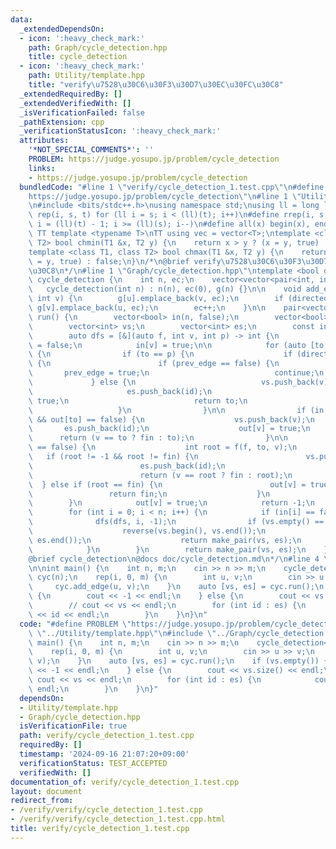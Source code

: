 ```yaml
---
data:
  _extendedDependsOn:
  - icon: ':heavy_check_mark:'
    path: Graph/cycle_detection.hpp
    title: cycle_detection
  - icon: ':heavy_check_mark:'
    path: Utility/template.hpp
    title: "verify\u7528\u30C6\u30F3\u30D7\u30EC\u30FC\u30C8"
  _extendedRequiredBy: []
  _extendedVerifiedWith: []
  _isVerificationFailed: false
  _pathExtension: cpp
  _verificationStatusIcon: ':heavy_check_mark:'
  attributes:
    '*NOT_SPECIAL_COMMENTS*': ''
    PROBLEM: https://judge.yosupo.jp/problem/cycle_detection
    links:
    - https://judge.yosupo.jp/problem/cycle_detection
  bundledCode: "#line 1 \"verify/cycle_detection_1.test.cpp\"\n#define PROBLEM \"\
    https://judge.yosupo.jp/problem/cycle_detection\"\n#line 1 \"Utility/template.hpp\"\
    \n#include <bits/stdc++.h>\nusing namespace std;\nusing ll = long long;\n#define\
    \ rep(i, s, t) for (ll i = s; i < (ll)(t); i++)\n#define rrep(i, s, t) for (ll\
    \ i = (ll)(t) - 1; i >= (ll)(s); i--)\n#define all(x) begin(x), end(x)\n\n#define\
    \ TT template <typename T>\nTT using vec = vector<T>;\ntemplate <class T1, class\
    \ T2> bool chmin(T1 &x, T2 y) {\n    return x > y ? (x = y, true) : false;\n}\n\
    template <class T1, class T2> bool chmax(T1 &x, T2 y) {\n    return x < y ? (x\
    \ = y, true) : false;\n}\n/*\n@brief verify\u7528\u30C6\u30F3\u30D7\u30EC\u30FC\
    \u30C8\n*/\n#line 1 \"Graph/cycle_detection.hpp\"\ntemplate <bool directed> struct\
    \ cycle_detection {\n    int n, ec;\n    vector<vector<pair<int, int>>> g;\n \
    \   cycle_detection(int n) : n(n), ec(0), g(n) {}\n\n    void add_edge(int u,\
    \ int v) {\n        g[u].emplace_back(v, ec);\n        if (directed == false)\
    \ g[v].emplace_back(u, ec);\n        ec++;\n    }\n\n    pair<vector<int>, vector<int>>\
    \ run() {\n        vector<bool> in(n, false);\n        vector<bool> out(n, false);\n\
    \        vector<int> vs;\n        vector<int> es;\n        const int fin = INT_MAX;\n\
    \        auto dfs = [&](auto f, int v, int p) -> int {\n            bool prev_edge\
    \ = false;\n            in[v] = true;\n\n            for (auto [to, id] : g[v])\
    \ {\n                if (to == p) {\n                    if (directed == false)\
    \ {\n                        if (prev_edge == false) {\n                     \
    \       prev_edge = true;\n                            continue;\n           \
    \             } else {\n                            vs.push_back(v);\n       \
    \                     es.push_back(id);\n                            out[v] =\
    \ true;\n                            return to;\n                        }\n \
    \                   }\n                }\n\n                if (in[to] == true\
    \ && out[to] == false) {\n                    vs.push_back(v);\n             \
    \       es.push_back(id);\n                    out[v] = true;\n              \
    \      return (v == to ? fin : to);\n                }\n\n                if (in[to]\
    \ == false) {\n                    int root = f(f, to, v);\n                 \
    \   if (root != -1 && root != fin) {\n                        vs.push_back(v);\n\
    \                        es.push_back(id);\n                        out[v] = true;\n\
    \                        return (v == root ? fin : root);\n                  \
    \  } else if (root == fin) {\n                        out[v] = true;\n       \
    \                 return fin;\n                    }\n                }\n    \
    \        }\n            out[v] = true;\n            return -1;\n        };\n\n\
    \        for (int i = 0; i < n; i++) {\n            if (in[i] == false) {\n  \
    \              dfs(dfs, i, -1);\n                if (vs.empty() == false) {\n\
    \                    reverse(vs.begin(), vs.end());\n                    reverse(es.begin(),\
    \ es.end());\n                    return make_pair(vs, es);\n                }\n\
    \            }\n        }\n        return make_pair(vs, es);\n    }\n};\n/*\n\
    @brief cycle_detection\n@docs doc/cycle_detection.md\n*/\n#line 4 \"verify/cycle_detection_1.test.cpp\"\
    \n\nint main() {\n    int n, m;\n    cin >> n >> m;\n    cycle_detection<true>\
    \ cyc(n);\n    rep(i, 0, m) {\n        int u, v;\n        cin >> u >> v;\n   \
    \     cyc.add_edge(u, v);\n    }\n    auto [vs, es] = cyc.run();\n    if (vs.empty())\
    \ {\n        cout << -1 << endl;\n    } else {\n        cout << vs.size() << endl;\n\
    \        // cout << vs << endl;\n        for (int id : es) {\n            cout\
    \ << id << endl;\n        }\n    }\n}\n"
  code: "#define PROBLEM \"https://judge.yosupo.jp/problem/cycle_detection\"\n#include\
    \ \"../Utility/template.hpp\"\n#include \"../Graph/cycle_detection.hpp\"\n\nint\
    \ main() {\n    int n, m;\n    cin >> n >> m;\n    cycle_detection<true> cyc(n);\n\
    \    rep(i, 0, m) {\n        int u, v;\n        cin >> u >> v;\n        cyc.add_edge(u,\
    \ v);\n    }\n    auto [vs, es] = cyc.run();\n    if (vs.empty()) {\n        cout\
    \ << -1 << endl;\n    } else {\n        cout << vs.size() << endl;\n        //\
    \ cout << vs << endl;\n        for (int id : es) {\n            cout << id <<\
    \ endl;\n        }\n    }\n}"
  dependsOn:
  - Utility/template.hpp
  - Graph/cycle_detection.hpp
  isVerificationFile: true
  path: verify/cycle_detection_1.test.cpp
  requiredBy: []
  timestamp: '2024-09-16 21:07:20+09:00'
  verificationStatus: TEST_ACCEPTED
  verifiedWith: []
documentation_of: verify/cycle_detection_1.test.cpp
layout: document
redirect_from:
- /verify/verify/cycle_detection_1.test.cpp
- /verify/verify/cycle_detection_1.test.cpp.html
title: verify/cycle_detection_1.test.cpp
---
```

